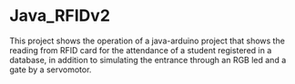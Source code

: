 # Java_RFIDv2
This project shows the operation of a java-arduino project that shows the reading from RFID card for the attendance of a student registered in a database, in addition to simulating the entrance through an RGB led and a gate by a servomotor.
